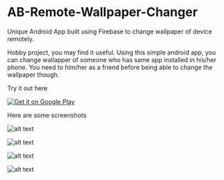 # AB-Remote-Wallpaper-Changer
Unique Android App built using Firebase to change wallpaper of device remotely.

Hobby project, you may find it useful. Using this simple android app, you can change wallapper of someone who has same app installed in his/her phone. You need to him/her as a friend before being able to change the wallpaper though.

Try it out here

<a href="https://play.google.com/store/apps/details?id=in.thetechguru.walle.remote.abremotewallpaperchanger">
  <img alt="Get it on Google Play"
       src="https://developer.android.com/images/brand/en_generic_rgb_wo_45.png" />
</a>

Here are some screenshots

![alt text](https://user-images.githubusercontent.com/16557921/36732904-0c92f98a-1bf5-11e8-867f-d2ade123bde7.png)

![alt text](https://user-images.githubusercontent.com/16557921/36732896-085d8826-1bf5-11e8-9c2e-fc724ea086de.png)

![alt text](https://user-images.githubusercontent.com/16557921/36732871-f3f8f85c-1bf4-11e8-8d8f-9a4fea19a7b6.jpeg)

![alt text](https://user-images.githubusercontent.com/16557921/36732890-02bdb1de-1bf5-11e8-84c1-77092410b8b9.png)




